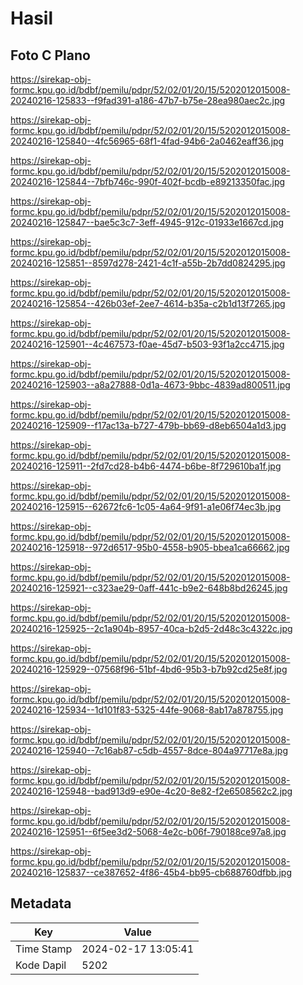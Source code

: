 # Hasil

## Foto C Plano

https://sirekap-obj-formc.kpu.go.id/bdbf/pemilu/pdpr/52/02/01/20/15/5202012015008-20240216-125833--f9fad391-a186-47b7-b75e-28ea980aec2c.jpg

https://sirekap-obj-formc.kpu.go.id/bdbf/pemilu/pdpr/52/02/01/20/15/5202012015008-20240216-125840--4fc56965-68f1-4fad-94b6-2a0462eaff36.jpg

https://sirekap-obj-formc.kpu.go.id/bdbf/pemilu/pdpr/52/02/01/20/15/5202012015008-20240216-125844--7bfb746c-990f-402f-bcdb-e89213350fac.jpg

https://sirekap-obj-formc.kpu.go.id/bdbf/pemilu/pdpr/52/02/01/20/15/5202012015008-20240216-125847--bae5c3c7-3eff-4945-912c-01933e1667cd.jpg

https://sirekap-obj-formc.kpu.go.id/bdbf/pemilu/pdpr/52/02/01/20/15/5202012015008-20240216-125851--8597d278-2421-4c1f-a55b-2b7dd0824295.jpg

https://sirekap-obj-formc.kpu.go.id/bdbf/pemilu/pdpr/52/02/01/20/15/5202012015008-20240216-125854--426b03ef-2ee7-4614-b35a-c2b1d13f7265.jpg

https://sirekap-obj-formc.kpu.go.id/bdbf/pemilu/pdpr/52/02/01/20/15/5202012015008-20240216-125901--4c467573-f0ae-45d7-b503-93f1a2cc4715.jpg

https://sirekap-obj-formc.kpu.go.id/bdbf/pemilu/pdpr/52/02/01/20/15/5202012015008-20240216-125903--a8a27888-0d1a-4673-9bbc-4839ad800511.jpg

https://sirekap-obj-formc.kpu.go.id/bdbf/pemilu/pdpr/52/02/01/20/15/5202012015008-20240216-125909--f17ac13a-b727-479b-bb69-d8eb6504a1d3.jpg

https://sirekap-obj-formc.kpu.go.id/bdbf/pemilu/pdpr/52/02/01/20/15/5202012015008-20240216-125911--2fd7cd28-b4b6-4474-b6be-8f729610ba1f.jpg

https://sirekap-obj-formc.kpu.go.id/bdbf/pemilu/pdpr/52/02/01/20/15/5202012015008-20240216-125915--62672fc6-1c05-4a64-9f91-a1e06f74ec3b.jpg

https://sirekap-obj-formc.kpu.go.id/bdbf/pemilu/pdpr/52/02/01/20/15/5202012015008-20240216-125918--972d6517-95b0-4558-b905-bbea1ca66662.jpg

https://sirekap-obj-formc.kpu.go.id/bdbf/pemilu/pdpr/52/02/01/20/15/5202012015008-20240216-125921--c323ae29-0aff-441c-b9e2-648b8bd26245.jpg

https://sirekap-obj-formc.kpu.go.id/bdbf/pemilu/pdpr/52/02/01/20/15/5202012015008-20240216-125925--2c1a904b-8957-40ca-b2d5-2d48c3c4322c.jpg

https://sirekap-obj-formc.kpu.go.id/bdbf/pemilu/pdpr/52/02/01/20/15/5202012015008-20240216-125929--07568f96-51bf-4bd6-95b3-b7b92cd25e8f.jpg

https://sirekap-obj-formc.kpu.go.id/bdbf/pemilu/pdpr/52/02/01/20/15/5202012015008-20240216-125934--1d101f83-5325-44fe-9068-8ab17a878755.jpg

https://sirekap-obj-formc.kpu.go.id/bdbf/pemilu/pdpr/52/02/01/20/15/5202012015008-20240216-125940--7c16ab87-c5db-4557-8dce-804a97717e8a.jpg

https://sirekap-obj-formc.kpu.go.id/bdbf/pemilu/pdpr/52/02/01/20/15/5202012015008-20240216-125948--bad913d9-e90e-4c20-8e82-f2e6508562c2.jpg

https://sirekap-obj-formc.kpu.go.id/bdbf/pemilu/pdpr/52/02/01/20/15/5202012015008-20240216-125951--6f5ee3d2-5068-4e2c-b06f-790188ce97a8.jpg

https://sirekap-obj-formc.kpu.go.id/bdbf/pemilu/pdpr/52/02/01/20/15/5202012015008-20240216-125837--ce387652-4f86-45b4-bb95-cb688760dfbb.jpg


## Metadata

| Key        | Value               |
| ---------- | ------------------- |
| Time Stamp | 2024-02-17 13:05:41 |
| Kode Dapil | 5202                |



